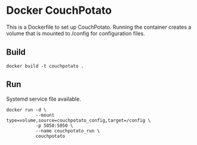 # Docker CouchPotato

This is a Dockerfile to set up CouchPotato. Running the container creates a
volume that is mounted to /config for configuration files.

## Build

    docker build -t couchpotato .

## Run

Systemd service file available.

    docker run -d \
               --mount type=volume,source=couchpotato_config,target=/config \
               -p 5050:5050 \
               --name couchpotato_run \
               couchpotato
